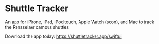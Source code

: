 # Shuttle Tracker
An app for iPhone, iPad, iPod touch, Apple Watch (soon), and Mac to track the Rensselaer campus shuttles

Download the app today: https://shuttletracker.app/swiftui
